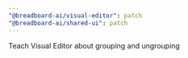 ```yaml
---
"@breadboard-ai/visual-editor": patch
"@breadboard-ai/shared-ui": patch
---
```


Teach Visual Editor about grouping and ungrouping
